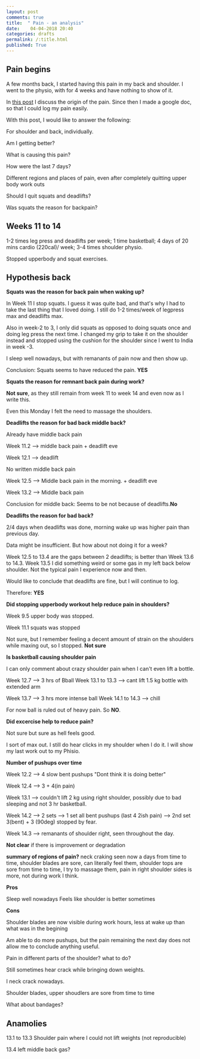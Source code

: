 ```yaml
---
layout: post
comments: true
title:  " Pain - an analysis"
date:    04-04-2018 20:40
categories: drafts
permalink: /:title.html
published: True
---
```


## Pain begins

A few months back, I started having this pain in my back and
shoulder. I went to the physio, with for 4 weeks and have nothing to
show of it. 

In [this post](/pain-journal.html) I discuss the origin of the pain. Since then I made
a google doc, so that I could log my pain easily. 

With this post, I would like to answer the following:

For shoulder and back, individually.

Am I getting better?

What is causing this pain?

How were the last 7 days?

Different regions and places of pain, even after completely quitting
upper body work outs

Should I quit squats and deadlifts?

Was squats the reason for backpain?

## Weeks 11 to 14 

1-2 times leg press and deadlifts per week; 1 time basketball; 4 days
of 20 mins cardio (220cal)/ week; 3-4 times shoulder physio. 

Stopped upperbody and squat exercises.

## Hypothesis back

**Squats was the reason for back pain when waking up?**

In Week 11 I stop squats. I guess it was quite bad, and that's why I
had to take the last thing that I loved doing. I still do 1-2 times/week of
legpress max and deadlifts max.

Also in week-2 to 3, I only did squats as opposed to doing squats once
and doing leg press the next time. I changed my grip to take it on the
shoulder instead and stopped using the cushion for the shoulder since I went
to India in week -3.

I sleep well nowadays, but with remanants of pain now and then show up.

Conclusion: Squats seems to have reduced the pain. **YES**

**Squats the reason for remnant back pain during work?**

**Not sure**, as they still remain from week 11 to week 14 and even
now as I write this.

Even this Monday I felt the need to massage the shoulders.

**Deadlifts the reason for bad back middle back?**

Already have middle back pain

Week 11.2 --> middle back pain + deadlift eve

Week 12.1 --> deadlift

No written middle back pain

Week 12.5 -->  Middle back pain in the morning. + deadlift eve

Week 13.2 --> Middle back pain

Conclusion for middle back: Seems to be not because of
deadlifts.**No**

**Deadlifts the reason for bad back?**

2/4 days when deadlifts was done, morning wake up was higher pain than
previous day. 

Data might be insufficient. But how about not doing it for a week?

Week 12.5 to 13.4 are the gaps between 2 deadlifts; is better than
Week 13.6 to 14.3. Week 13.5 I did something weird or some gas in my
left back below shoulder. Not the typical pain I experience now and
then.

Would like to conclude that deadlifts are fine, but I will continue to
log.

Therefore: **YES**

**Did stopping upperbody workout help reduce pain in shoulders?**

Week 9.5 upper body was stopped.

Week 11.1 squats was stopped

Not sure, but I remember feeling a decent amount of strain on the shoulders
while maxing out, so I stopped. **Not sure**

**Is basketball causing shoulder pain**

I can only comment about crazy shoulder pain when I can't even lift a
bottle. 

Week 12.7 --> 3 hrs of Bball
Week 13.1 to 13.3  --> cant lift 1.5 kg bottle with extended arm

Week 13.7 --> 3 hrs more intense ball
Week 14.1 to 14.3 --> chill

For now ball is ruled out of heavy pain. So **NO**.

**Did excercise help to reduce pain?**

Not sure but sure as hell feels good. 

I sort of max out. I still do hear clicks in my shoulder when I do
it. I will show my last work out to my Phisio.

**Number of pushups over time**

Week 12.2 --> 4 slow bent pushups "Dont think it is doing better"

Week 12.4 --> 3 + 4(in pain) 

Week 13.1 --> couldn't lift 2 kg using right shoulder, possibly due to
bad sleeping and not 3 hr basketball.

Week 14.2 --> 2 sets --> 1 set all bent pushups (last 4 2ish pain)
                     --> 2nd set 3(bent) + 3 (90deg) stopped by fear.
					 
Week 14.3 --> remanants of shoulder right, seen throughout the day.

**Not clear** if there is improvement or degradation

**summary of regions of pain?**
neck craking seen now a days from time to time, shoulder blades are
sore, can literally feel them, shoulder tops are sore from time to
time, I try to massage them, pain in right shoulder sides is more, not
during work I think.

**Pros**

Sleep well nowadays
Feels like shoulder is better sometimes

**Cons**

Shoulder blades are now visible during work hours, less at wake up
than what was in the begining

Am able to do more pushups, but the pain remaining the next day does
not allow me to conclude anything useful. 

Pain in different parts of the shoulder? what to do?

Still sometimes hear crack while bringing down weights.

I neck crack nowadays. 

Shoulder blades, upper shoudlers are sore from time to time

What about bandages?

## Anamolies

13.1 to 13.3 Shoulder pain where I could not lift weights (not reproducible)

13.4 left middle back gas?

<!--

For the back not clear.

3. basketball is the reason for shoulder injury?

4. Am I getting better? 

How many push ups can you do now?

Can you do squats?

Can you shoulder press and raise?

What about rows?

How is the shoulder pain 1 month back and now

How is the back pain 1 month back and now


How often do you complain about the middle back

5. Changing pillow height, mattress, sleeping lower in the mattress

6. effects of basketball




A muslce pull

-->
